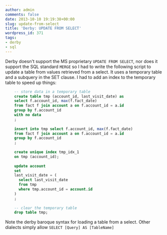 ```yaml
---
author: admin
comments: false
date: 2013-10-10 19:19:38+00:00
slug: update-from-select
title: 'Derby: UPDATE FROM SELECT'
wordpress_id: 371
tags:
- derby
- sql
---
```


Derby doesn't support the MS proprietary `UPDATE FROM SELECT`, nor does it support the SQL standard `MERGE`
so I had to write the following script to update a table from values retrieved from a select.
It uses a temporary table and a subquery in the SET clause. I had to add an index to the temporary table to speed up things:

<!--more-->
    
```sql
    -- store data in a temporary table
    create table tmp (account_id, last_visit_date) as
    select f.account_id, max(f.fact_date)
    from fact f join account a on f.account_id = a.id
    group by f.account_id
    with no data
    ;
    
    insert into tmp select f.account_id, max(f.fact_date)
    from fact f join account a on f.account_id = a.id
    group by f.account_id
    ;
    
    create unique index tmp_idx_1
    on tmp (account_id);
    
    update account
    set
    last_visit_date = (
      select last_visit_date
      from tmp
      where tmp.account_id = account.id
    )
    ;
    
    -- clear the temporary table
    drop table tmp;
```

Note the derby baroque syntax for loading a table from a select. Other dialects simply allow `SELECT [Query] AS [TableName]`

